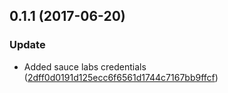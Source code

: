 <a name="0.1.1"></a>
## 0.1.1 (2017-06-20)


### Update

* Added sauce labs credentials ([2dff0d0191d125ecc6f6561d1744c7167bb9ffcf](https://github.com/advanced-rest-client/arc-loader-screen/commit/2dff0d0191d125ecc6f6561d1744c7167bb9ffcf))



